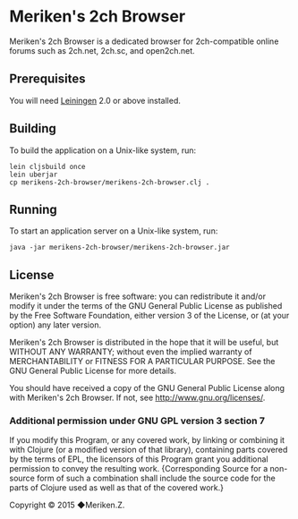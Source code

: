 # Meriken's 2ch Browser

Meriken's 2ch Browser is a dedicated browser for 2ch-compatible online forums such as 2ch.net, 2ch.sc, and open2ch.net.

## Prerequisites

You will need [Leiningen][1] 2.0 or above installed.

[1]: https://github.com/technomancy/leiningen

## Building

To build the application on a Unix-like system, run:

    lein cljsbuild once
    lein uberjar
    cp merikens-2ch-browser/merikens-2ch-browser.clj .

## Running

To start an application server on a Unix-like system, run:

    java -jar merikens-2ch-browser/merikens-2ch-browser.jar

## License

Meriken's 2ch Browser is free software: you can redistribute it and/or modify
it under the terms of the GNU General Public License as published by
the Free Software Foundation, either version 3 of the License, or
(at your option) any later version.

Meriken's 2ch Browser is distributed in the hope that it will be useful,
but WITHOUT ANY WARRANTY; without even the implied warranty of
MERCHANTABILITY or FITNESS FOR A PARTICULAR PURPOSE.  See the
GNU General Public License for more details.

You should have received a copy of the GNU General Public License
along with Meriken's 2ch Browser.  If not, see <http://www.gnu.org/licenses/>.

### Additional permission under GNU GPL version 3 section 7

If you modify this Program, or any covered work, by linking or
combining it with Clojure (or a modified version of that
library), containing parts covered by the terms of EPL, the licensors
of this Program grant you additional permission to convey the
resulting work.  {Corresponding Source for a non-source form of such
a combination shall include the source code for the parts of Clojure
used as well as that of the covered work.}

Copyright © 2015 ◆Meriken.Z.
